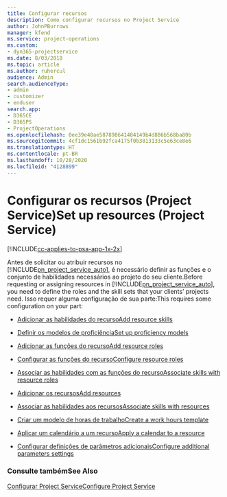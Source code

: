 ```yaml
---
title: Configurar recursos
description: Como configurar recursos no Project Service
author: JohnPBurrows
manager: kfend
ms.service: project-operations
ms.custom:
- dyn365-projectservice
ms.date: 8/03/2018
ms.topic: article
ms.author: ruhercul
audience: Admin
search.audienceType:
- admin
- customizer
- enduser
search.app:
- D365CE
- D365PS
- ProjectOperations
ms.openlocfilehash: 0ee39e48ae587898641484149b4d886b568ba80b
ms.sourcegitcommit: 4cf1dc1561b92fca4175f0b3813133c5e63ce8e6
ms.translationtype: HT
ms.contentlocale: pt-BR
ms.lasthandoff: 10/28/2020
ms.locfileid: "4128899"
---
```

# <a name="set-up-resources-project-service"></a><span data-ttu-id="67877-103">Configurar os recursos (Project Service)</span><span class="sxs-lookup"><span data-stu-id="67877-103">Set up resources (Project Service)</span></span>

[!INCLUDE[cc-applies-to-psa-app-1x-2x](../includes/cc-applies-to-psa-app-1x-2x.md)]

<span data-ttu-id="67877-104">Antes de solicitar ou atribuir recursos no [!INCLUDE[pn_project_service_auto](../includes/pn-project-service-auto.md)], é necessário definir as funções e o conjunto de habilidades necessários ao projeto do seu cliente.</span><span class="sxs-lookup"><span data-stu-id="67877-104">Before requesting or assigning resources in [!INCLUDE[pn_project_service_auto](../includes/pn-project-service-auto.md)], you need to define the roles and the skill sets that your clients’ projects need.</span></span> <span data-ttu-id="67877-105">Isso requer alguma configuração de sua parte:</span><span class="sxs-lookup"><span data-stu-id="67877-105">This requires some configuration on your part:</span></span>  
  
-   [<span data-ttu-id="67877-106">Adicionar as habilidades do recurso</span><span class="sxs-lookup"><span data-stu-id="67877-106">Add resource skills</span></span>](../psa/add-resource-skills.md)  
  
-   [<span data-ttu-id="67877-107">Definir os modelos de proficiência</span><span class="sxs-lookup"><span data-stu-id="67877-107">Set up proficiency models</span></span>](../psa/set-up-proficiency-models.md)  
  
-   [<span data-ttu-id="67877-108">Adicionar as funções do recurso</span><span class="sxs-lookup"><span data-stu-id="67877-108">Add resource roles</span></span>](../psa/add-resource-roles.md)  
  
-   [<span data-ttu-id="67877-109">Configurar as funções do recurso</span><span class="sxs-lookup"><span data-stu-id="67877-109">Configure resource roles</span></span>](../psa/configure-resource-roles.md)  
  
-   [<span data-ttu-id="67877-110">Associar as habilidades com as funções do recurso</span><span class="sxs-lookup"><span data-stu-id="67877-110">Associate skills with resource roles</span></span>](../psa/associate-skills-with-resource-roles.md)  
  
-   [<span data-ttu-id="67877-111">Adicionar os recursos</span><span class="sxs-lookup"><span data-stu-id="67877-111">Add resources</span></span>](../psa/add-resources.md)  
  
-   [<span data-ttu-id="67877-112">Associar as habilidades aos recursos</span><span class="sxs-lookup"><span data-stu-id="67877-112">Associate skills with resources</span></span>](../psa/associate-skills-with-resources.md)  
  
-   [<span data-ttu-id="67877-113">Criar um modelo de horas de trabalho</span><span class="sxs-lookup"><span data-stu-id="67877-113">Create a work hours template</span></span>](../psa/create-work-hours-template.md)  
  
-   [<span data-ttu-id="67877-114">Aplicar um calendário a um recurso</span><span class="sxs-lookup"><span data-stu-id="67877-114">Apply a calendar to a resource</span></span>](../psa/apply-calendar-resource.md)  
  
-   [<span data-ttu-id="67877-115">Configurar definições de parâmetros adicionais</span><span class="sxs-lookup"><span data-stu-id="67877-115">Configure additional parameters settings</span></span>](../psa/configure-additional-parameters-settings.md)  
  
### <a name="see-also"></a><span data-ttu-id="67877-116">Consulte também</span><span class="sxs-lookup"><span data-stu-id="67877-116">See Also</span></span>  
 [<span data-ttu-id="67877-117">Configurar Project Service</span><span class="sxs-lookup"><span data-stu-id="67877-117">Configure Project Service</span></span>](../psa/configure.md)
